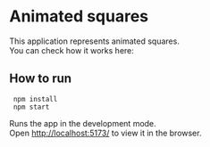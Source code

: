 # Animated squares

This application represents animated squares. \
You can check how it works here:

## How to run

```
 npm install
 npm start
```

Runs the app in the development mode.\
Open [http://localhost:5173/](http://localhost:3000) to view it in the browser.
